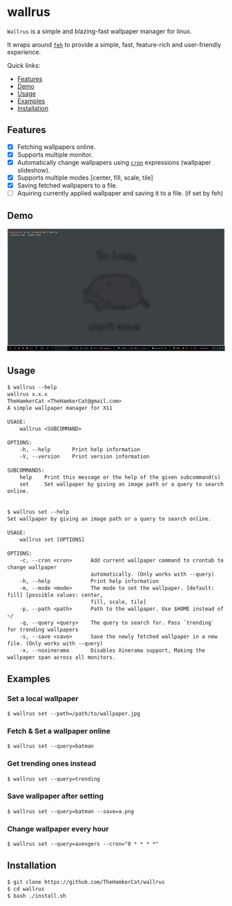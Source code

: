 # wallrus
`Wallrus` is a simple and blazing-fast wallpaper manager for linux. 

It wraps around [`feh`](https://github.com/derf/feh) to provide a simple, fast, feature-rich and user-friendly experience.

Quick links:
* [Features](#features)
* [Demo](#demo)
* [Usage](#usage)
* [Examples](#examples)
* [Installation](#installation)

## Features

- [x] Fetching wallpapers online.
- [x] Supports multiple monitor.
- [x] Automatically change wallpapers using [`cron`](https://crontab.guru/) expressions (wallpaper slideshow).
- [x] Supports multiple modes [center, fill, scale, tile]
- [x] Saving fetched wallpapers to a file.
- [ ] Aquiring currently applied wallpaper and saving it to a file. (if set by feh)

## Demo

![demo](assets/demo.gif)

## Usage

```console
$ wallrus --help
wallrus x.x.x
TheHamkerCat <TheHamkerCat@gmail.com>
A simple wallpaper manager for X11

USAGE:
    wallrus <SUBCOMMAND>

OPTIONS:
    -h, --help       Print help information
    -V, --version    Print version information

SUBCOMMANDS:
    help    Print this message or the help of the given subcommand(s)
    set     Set wallpaper by giving an image path or a query to search online.


$ wallrus set --help
Set wallpaper by giving an image path or a query to search online.

USAGE:
    wallrus set [OPTIONS]

OPTIONS:
    -c, --cron <cron>      Add current wallpaper command to crontab to change wallpaper
                           automatically. (Only works with --query)
    -h, --help             Print help information
    -m, --mode <mode>      The mode to set the wallpaper. [default: fill] [possible values: center,
                           fill, scale, tile]
    -p, --path <path>      Path to the wallpaper. Use $HOME instead of ~/
    -q, --query <query>    The query to search for. Pass `trending` for trending wallpapers
    -s, --save <save>      Save the newly fetched wallpaper in a new file. (Only works with --query)
    -x, --noxinerama       Disables Xinerama support, Making the wallpaper span across all monitors.
```

## Examples
### Set a local wallpaper

```console
$ wallrus set --path=/path/to/wallpaper.jpg
```

### Fetch & Set a wallpaper online

```console
$ wallrus set --query=batman
```

### Get trending ones instead

```console
$ wallrus set --query=trending
```

### Save wallpaper after setting

```console
$ wallrus set --query=batman --save=a.png
```

### Change wallpaper every hour

```console
$ wallrus set --query=avengers --cron="0 * * * *"
```

## Installation

```console
$ git clone https://github.com/TheHamkerCat/wallrus
$ cd wallrus
$ bash ./install.sh
```
